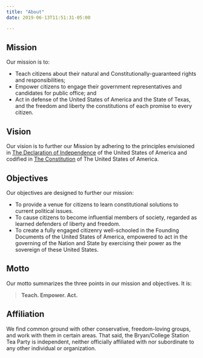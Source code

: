 ```yaml
---
title: "About"
date: 2019-06-13T11:51:31-05:00

---
```


## Mission

Our mission is to:

*   Teach citizens about their natural and Constitutionally-guaranteed rights and responsibilities;
*   Empower citizens to engage their government representatives and candidates for public office; and
*   Act in defense of the United States of America and the State of Texas, and the freedom and liberty the constitutions of each promise to every citizen.

## Vision

Our vision is to further our Mission by adhering to the principles envisioned in [The Declaration of Independence](http://www.ushistory.org/declaration/document/) of the United States of America and codified in [The Constitution](http://www.usconstitution.net/const.htm) of The United States of America.

## Objectives

Our objectives are designed to further our mission:

*   To provide a venue for citizens to learn constitutional solutions to current political issues.
*   To cause citizens to become influential members of society, regarded as learned defenders of liberty and freedom.
*   To create a fully engaged citizenry well-schooled in the Founding Documents of the United States of America, empowered to act in the governing of the Nation and State by exercising their power as the sovereign of these United States.

## Motto

Our motto summarizes the three points in our mission and objectives. It is:

> **Teach. Empower. Act.**

## Affiliation

We find common ground with other conservative, freedom-loving groups, and work with them in certain areas. That said, the Bryan/College Station Tea Party is independent, neither officially affiliated with nor subordinate to any other individual or organization.



